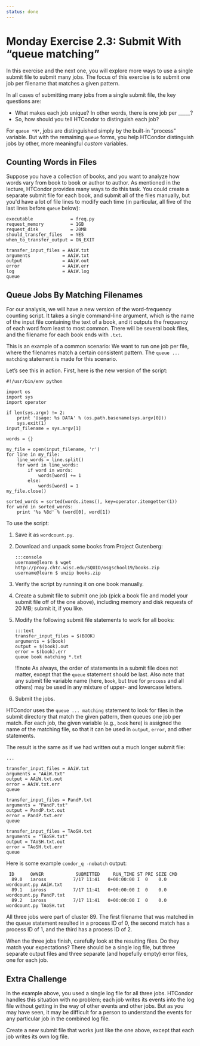 ```yaml
---
status: done
---
```


<style type="text/css"> pre em { font-style: normal; background-color: yellow; } pre strong { font-style: normal; font-weight: bold; color: \#008; } </style>

Monday Exercise 2.3: Submit With “queue matching”
=================================================

In this exercise and the next one, you will explore more ways to use a single submit file to submit many jobs. The focus of this exercise is to submit one job per filename that matches a given pattern.

In all cases of submitting many jobs from a single submit file, the key questions are:

-   What makes each job unique? In other words, there is one job per \_\_\_\_\_?
-   So, how should you tell HTCondor to distinguish each job?

For `queue *N*`, jobs are distinguished simply by the built-in "process" variable. But with the remaining `queue` forms, you help HTCondor distinguish jobs by other, more meaningful *custom* variables.

Counting Words in Files
-----------------------

Suppose you have a collection of books, and you want to analyze how words vary from book to book or author to author. As mentioned in the lecture, HTCondor provides many ways to do this task. You could create a separate submit file for each book, and submit all of the files manually, but you'd have a lot of file lines to modify each time (in particular, all five of the last lines before `queue` below):

``` file
executable              = freq.py
request_memory          = 1GB
request_disk            = 20MB
should_transfer_files   = YES
when_to_transfer_output = ON_EXIT

transfer_input_files = AAiW.txt
arguments            = AAiW.txt
output               = AAiW.out
error                = AAiW.err
log                  = AAiW.log
queue
```

Queue Jobs By Matching Filenames
--------------------------------

For our analysis, we will have a new version of the word-frequency counting script. It takes a single command-line argument, which is the name of the input file containing the text of a book, and it outputs the frequency of each word from least to most common. There will be several book files, and the filename for each book ends with `.txt`.

This is an example of a common scenario: We want to run one job per file, where the filenames match a certain consistent pattern. The `queue ... matching` statement is made for this scenario.

Let’s see this in action. First, here is the new version of the script:

``` file
#!/usr/bin/env python

import os
import sys
import operator

if len(sys.argv) != 2:
    print 'Usage: %s DATA' % (os.path.basename(sys.argv[0]))
    sys.exit(1)
input_filename = sys.argv[1]

words = {}

my_file = open(input_filename, 'r')
for line in my_file:
    line_words = line.split()
    for word in line_words:
        if word in words:
            words[word] += 1
        else:
            words[word] = 1
my_file.close()

sorted_words = sorted(words.items(), key=operator.itemgetter(1))
for word in sorted_words:
    print '%s %8d' % (word[0], word[1])
```

To use the script:

1.  Save it as `wordcount.py`.
1.  Download and unpack some books from Project Gutenberg:

        :::console
        username@learn $ wget http://proxy.chtc.wisc.edu/SQUID/osgschool19/books.zip
        username@learn $ unzip books.zip

1.  Verify the script by running it on one book manually.
1.  Create a submit file to submit one job (pick a book file and model your submit file off of the one above), including memory and disk requests of 20 MB; submit it, if you like.
1.  Modify the following submit file statements to work for all books:

        :::text
        transfer_input_files = $(BOOK) 
        arguments = $(book) 
        output = $(book).out 
        error = $(book).err 
        queue book matching *.txt

    !!!note
        As always, the order of statements in a submit file does not matter, except that the `queue` statement should be last. Also note that any submit file variable name (here, `book`, but true for `process` and all others) may be used in any mixture of upper- and lowercase letters.

1.  Submit the jobs.

HTCondor uses the `queue ... matching` statement to look for files in the submit directory that match the given pattern, then queues one job per match. For each job, the given variable (e.g., `book` here) is assigned the name of the matching file, so that it can be used in `output`, `error`, and other statements.

The result is the same as if we had written out a much longer submit file:

``` file
...

transfer_input_files = AAiW.txt
arguments = "AAiW.txt"
output = AAiW.txt.out
error = AAiW.txt.err
queue

transfer_input_files = PandP.txt
arguments = "PandP.txt"
output = PandP.txt.out
error = PandP.txt.err
queue

transfer_input_files = TAoSH.txt
arguments = "TAoSH.txt"
output = TAoSH.txt.out
error = TAoSH.txt.err
queue
```

Here is some example `condor_q -nobatch` output:

``` console
 ID      OWNER            SUBMITTED     RUN_TIME ST PRI SIZE CMD
  89.0   iaross          7/17 11:41   0+00:00:00 I  0    0.0 wordcount.py AAiW.txt
  89.1   iaross          7/17 11:41   0+00:00:00 I  0    0.0 wordcount.py PandP.txt
  89.2   iaross          7/17 11:41   0+00:00:00 I  0    0.0 wordcount.py TAoSH.txt
```

All three jobs were part of cluster 89. The first filename that was matched in the queue statement resulted in a process ID of 0, the second match has a process ID of 1, and the third has a process ID of 2.

When the three jobs finish, carefully look at the resulting files. Do they match your expectations? There should be a single log file, but three separate output files and three separate (and hopefully empty) error files, one for each job.

Extra Challenge
---------------

In the example above, you used a single log file for all three jobs. HTCondor handles this situation with no problem; each job writes its events into the log file without getting in the way of other events and other jobs. But as you may have seen, it may be difficult for a person to understand the events for any particular job in the combined log file.

Create a new submit file that works just like the one above, except that each job writes its own log file.

